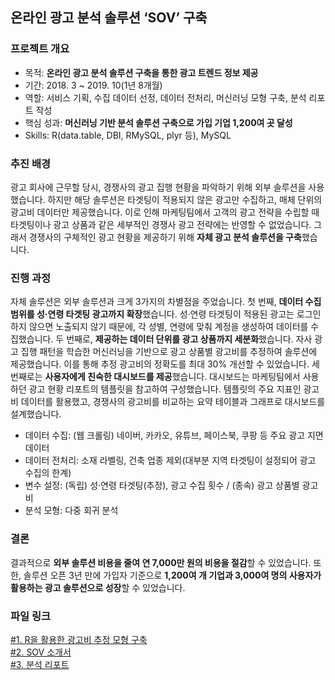 ## 온라인 광고 분석 솔루션 ‘SOV’ 구축

### 프로젝트 개요
- 목적: **온라인 광고 분석 솔루션 구축을 통한 광고 트렌드 정보 제공**
- 기간: 2018. 3 ~ 2019. 10(1년 8개월)
- 역할: 서비스 기획, 수집 데이터 선정, 데이터 전처리, 머신러닝 모형 구축, 분석 리포트 작성
- 핵심 성과: **머신러닝 기반 분석 솔루션 구축으로 가입 기업 1,200여 곳 달성**
- Skills: R(data.table, DBI, RMySQL, plyr 등), MySQL

### 추진 배경
광고 회사에 근무할 당시, 경쟁사의 광고 집행 현황을 파악하기 위해 외부 솔루션을 사용했습니다. 
하지만 해당 솔루션은 타겟팅이 적용되지 않은 광고만 수집하고, 매체 단위의 광고비 데이터만 제공했습니다. 
이로 인해 마케팅팀에서 고객의 광고 전략을 수립할 때 타겟팅이나 광고 상품과 같은 세부적인 경쟁사 광고 전략에는 반영할 수 없었습니다. 
그래서 경쟁사의 구체적인 광고 현황을 제공하기 위해 **자체 광고 분석 솔루션을 구축**했습니다.


### 진행 과정
자체 솔루션은 외부 솔루션과 크게 3가지의 차별점을 주었습니다. 첫 번째, **데이터 수집 범위를 성·연령 타겟팅 광고까지 확장**했습니다. 성·연령 타겟팅이 적용된 광고는 로그인하지 않으면 노출되지 않기 때문에, 각 성별, 연령에 맞춰 계정을 생성하여 데이터를 수집했습니다. 두 번째로, **제공하는 데이터 단위를 광고 상품까지 세분화**했습니다. 자사 광고 집행 패턴을 학습한 머신러닝을 기반으로 광고 상품별 광고비를 추정하여 솔루션에 제공했습니다. 이를 통해 추정 광고비의 정확도를 최대 30% 개선할 수 있었습니다. 세 번째로는 **사용자에게 친숙한 대시보드를 제공**했습니다. 대시보드는 마케팅팀에서 사용하던 광고 현황 리포트의 템플릿을 참고하여 구성했습니다. 템플릿의 주요 지표인 광고비 데이터를 활용했고, 경쟁사의 광고비를 비교하는 요약 테이블과 그래프로 대시보드를 설계했습니다.

- 데이터 수집: (웹 크롤링) 네이버, 카카오, 유튜브, 페이스북, 쿠팡 등 주요 광고 지면 데이터
- 데이터 전처리: 소재 라벨링, 건축 업종 제외(대부분 지역 타겟팅이 설정되어 광고 수집의 한계)
- 변수 설정: (독립) 성·연령 타겟팅(추정), 광고 수집 횟수 / (종속) 광고 상품별 광고비
- 분석 모형: 다중 회귀 분석

### 결론
결과적으로 **외부 솔루션 비용을 줄여 연 7,000만 원의 비용을 절감**할 수 있었습니다. 
또한, 솔루션 오픈 3년 만에 가입자 기준으로 **1,200여 개 기업과 3,000여 명의 사용자가 활용하는 광고 솔루션으로 성장**할 수 있었습니다.

### 파일 링크
[#1. R을 활용한 광고비 추정 모형 구축](https://github.com/hyewon0403/online-advertising-analysis-solution-SOV/blob/master/SOV_naver_brandingDA.R)\
[#2. SOV 소개서](https://github.com/hyewon0403/online-advertising-analysis-solution-SOV/blob/master/SOV%20%EC%86%8C%EA%B0%9C%EC%84%9C.pdf)\
[#3. 분석 리포트](https://github.com/hyewon0403/online-advertising-analysis-solution-SOV/blob/master/2020%20%EC%98%A8%EB%9D%BC%EC%9D%B8%20%EA%B4%91%EA%B3%A0%EB%B9%84%20%EA%B2%B0%EC%82%B0.pdf)
